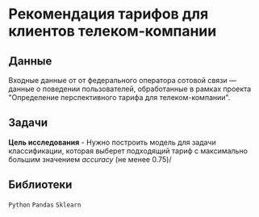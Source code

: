 # Рекомендация тарифов для клиентов телеком-компании

## Данные 

Входные данные от от федерального оператора сотовой связи — данные о поведении пользователей, обработанные в рамках проекта "Определение перспективного тарифа для телеком-компании".

## Задачи 

**Цель исследования** - Нужно построить модель для задачи классификации, которая выберет подходящий тариф с максимально большим значением *accuracy* (не менее 0.75)/

## Библиотеки 

`Python` `Pandas` `Sklearn`

<br>
